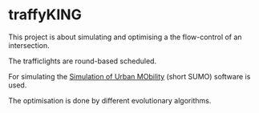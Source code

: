 # traffyKING
This project is about simulating and optimising a the flow-control of an intersection. 

The trafficlights are round-based scheduled. 

For simulating the [Simulation of Urban MObility](https://sumo.dlr.de/docs/) (short SUMO) software is used.

The optimisation is done by different evolutionary algorithms. 


